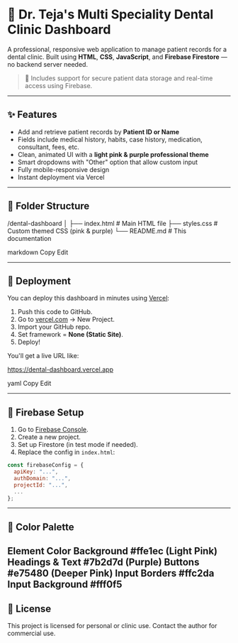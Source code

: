 # 🦷 Dr. Teja's Multi Speciality Dental Clinic Dashboard

A professional, responsive web application to manage patient records for a dental clinic. Built using **HTML**, **CSS**, **JavaScript**, and **Firebase Firestore** — no backend server needed.

> 🔐 Includes support for secure patient data storage and real-time access using Firebase.

---

## ✨ Features

- Add and retrieve patient records by **Patient ID or Name**
- Fields include medical history, habits, case history, medication, consultant, fees, etc.
- Clean, animated UI with a **light pink & purple professional theme**
- Smart dropdowns with "Other" option that allow custom input
- Fully mobile-responsive design
- Instant deployment via Vercel

---

## 📁 Folder Structure

/dental-dashboard
│
├── index.html # Main HTML file
├── styles.css # Custom themed CSS (pink & purple)
└── README.md # This documentation

markdown
Copy
Edit

---

## 🚀 Deployment

You can deploy this dashboard in minutes using [Vercel](https://vercel.com):

1. Push this code to GitHub.
2. Go to [vercel.com](https://vercel.com) → New Project.
3. Import your GitHub repo.
4. Set framework = **None (Static Site)**.
5. Deploy!

You'll get a live URL like:

https://dental-dashboard.vercel.app

yaml
Copy
Edit

---

## 🔧 Firebase Setup

1. Go to [Firebase Console](https://console.firebase.google.com/).
2. Create a new project.
3. Set up Firestore (in test mode if needed).
4. Replace the config in `index.html`:

```js
const firebaseConfig = {
  apiKey: "...",
  authDomain: "...",
  projectId: "...",
  ...
};
```
---

## 🎨 Color Palette

Element	Color
Background	#ffe1ec (Light Pink)
Headings & Text	#7b2d7d (Purple)
Buttons	#e75480 (Deeper Pink)
Input Borders	#ffc2da
Input Background	#fff0f5
---

## 📄 License

This project is licensed for personal or clinic use. Contact the author for commercial use.

